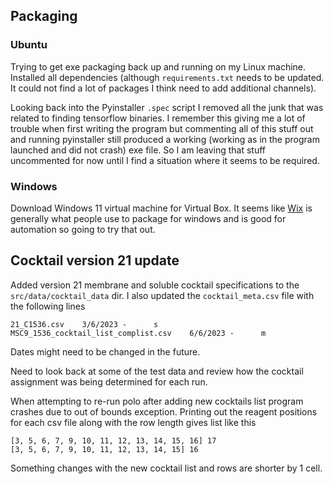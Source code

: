 ## Packaging

### Ubuntu

Trying to get exe packaging back up and running on my Linux machine. Installed all dependencies
(although `requirements.txt` needs to be updated. It could not find a lot of packages I think need
to add additional channels).

Looking back into the Pyinstaller `.spec` script I removed all the junk that was related to
finding tensorflow binaries. I remember this giving me a lot of trouble when first writing
the program but commenting all of this stuff out and running pyinstaller still produced a working
(working as in the program launched and did not crash) exe file. So I am leaving that stuff
uncommented for now until I find a situation where it seems to be required.


### Windows

Download Windows 11 virtual machine for Virtual Box. It seems like [Wix](https://wixtoolset.org/docs/wix3/)
is generally what people use to package for windows and is good for automation so going to
try that out. 



## Cocktail version 21 update

Added version 21 membrane and soluble cocktail specifications to the `src/data/cocktail_data` dir.
I also updated the `cocktail_meta.csv` file with the following lines 

```
21_C1536.csv	3/6/2023 -		s
MSC9_1536_cocktail_list_complist.csv	6/6/2023 -		m
```

Dates might need to be changed in the future. 

Need to look back at some of the test data and review how the cocktail assignment was being
determined for each run. 


When attempting to re-run polo after adding new cocktails list program crashes due to out
of bounds exception. Printing out the reagent positions for each csv file along with the
row length gives list like this

```
[3, 5, 6, 7, 9, 10, 11, 12, 13, 14, 15, 16] 17
[3, 5, 6, 7, 9, 10, 11, 12, 13, 14, 15] 16
```

Something changes with the new cocktail list and rows are shorter by 1 cell.